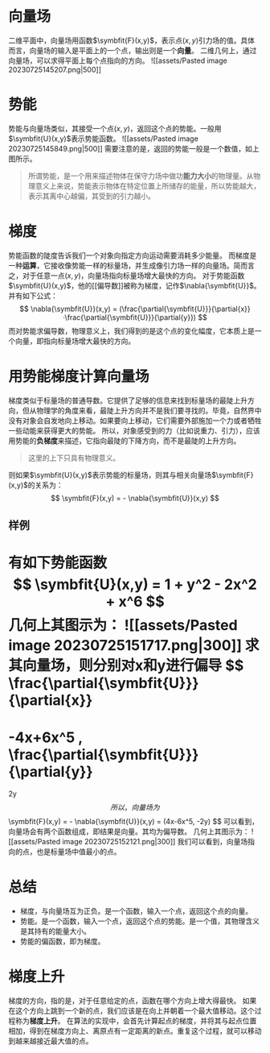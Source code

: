 # 向量场
二维平面中，向量场用函数$\symbfit{F}(x,y)$，表示点$(x,y)$引力场的值。具体而言，向量场的输入是平面上的一个点，输出则是一个**向量**。
二维几何上，通过向量场，可以求得平面上每个点指向的方向。
![[assets/Pasted image 20230725145207.png|500]]

# 势能
势能与向量场类似，其接受一个点$(x,y)$，返回这个点的势能。一般用$\symbfit{U}(x,y)$表示势能函数。
![[assets/Pasted image 20230725145849.png|500]]
需要注意的是，返回的势能一般是一个数值，如上图所示。
> 所谓势能，是一个用来描述物体在保守力场中做功**能力大小**的物理量。从物理意义上来说，势能表示物体在特定位置上所储存的能量，所以势能越大，表示其离中心越偏，其受到的引力越小。

# 梯度
势能函数的陡度告诉我们一个对象向指定方向运动需要消耗多少能量。
而梯度是一种**运算**，它接收像势能一样的标量场，并生成像引力场一样的向量场。简而言之，对于任意一点$(x,y)$，向量场指向标量场增大最快的方向。
对于势能函数$\symbfit{U}(x,y)$，他的[[偏导数]]被称为梯度，记作$\nabla{\symbfit{U}}$。并有如下公式：
$$
\nabla{\symbfit{U}}(x,y) = 
(\frac{\partial{\symbfit{U}}}{\partial{x}}·\frac{\partial{\symbfit{U}}}{\partial{y}})
$$
而对势能求偏导数，物理意义上，我们得到的是这个点的变化幅度，它本质上是一个向量，即指向标量场增大最快的方向。

# 用势能梯度计算向量场
梯度类似于标量场的普通导数。它提供了足够的信息来找到标量场的最陡上升方向，但从物理学的角度来看，最陡上升方向并不是我们要寻找的。毕竟，自然界中没有对象会自发地向上移动。如果要向上移动，它们需要外部施加一个力或者牺牲一些动能来获得更大的势能。
所以，对象感受到的力（比如说重力、引力），应该用势能的**负梯度**来描述，它指向最陡的下降方向，而不是最陡的上升方向。
> 这里的上下只具有物理意义。

则如果$\symbfit{U}(x,y)$表示势能的标量场，则其与相关向量场$\symbfit{F}(x,y)$的关系为：
$$
\symbfit{F}(x,y) = - \nabla{\symbfit{U}}(x,y)
$$
## 样例
有如下势能函数
$$
\symbfit{U}(x,y) = 1 + y^2 - 2x^2 + x^6
$$
几何上其图示为：
![[assets/Pasted image 20230725151717.png|300]]
求其向量场，则分别对x和y进行偏导
$$
\frac{\partial{\symbfit{U}}}{\partial{x}} 
= 
-4x+6x^5
,
\frac{\partial{\symbfit{U}}}{\partial{y}}
=
2y
$$
所以，向量场为
$$
\symbfit{F}(x,y) = - \nabla{\symbfit{U}}(x,y) = (4x-6x^5, -2y)
$$
可以看到，向量场会有两个函数组成，即结果是向量。其均为偏导数。
几何上其图示为：
![[assets/Pasted image 20230725152121.png|300]]
我们可以看到，向量场指向的点，也是标量场中值最小的点。

# 总结
- 梯度，与向量场互为正负。是一个函数，输入一个点，返回这个点的向量。
- 势能。是一个函数，输入一个点，返回这个点的势能。是一个值，其物理含义是其持有的能量大小。
- 势能的偏函数，即为梯度。

# 梯度上升
梯度的方向，指的是，对于任意给定的点，函数在哪个方向上增大得最快。
如果在这个方向上跳到一个新的点，我们应该是在向上并朝着一个最大值移动。这个过程称为**梯度上升**。
在算法的实现中，会首先计算起点的梯度，并将其与起点位置相加，得到在梯度方向上、离原点有一定距离的新点。重复这个过程，就可以移动到越来越接近最大值的点。